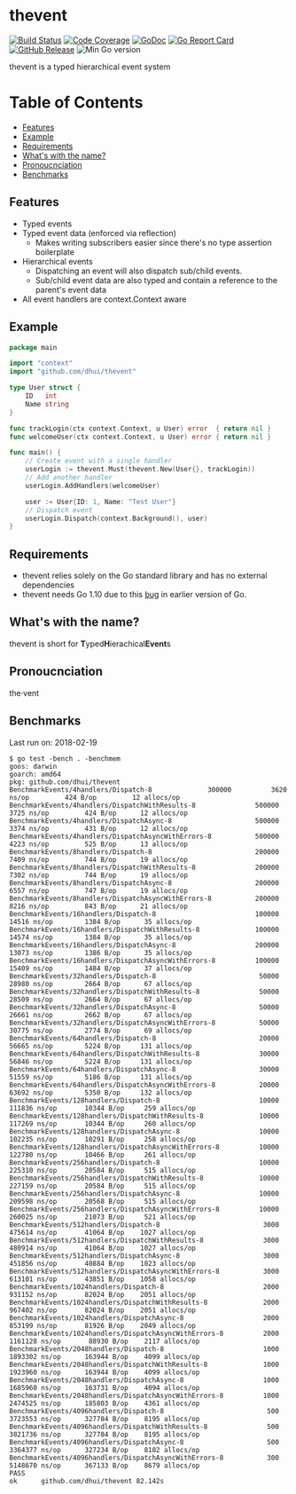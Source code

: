 # thevent
[![Build Status](https://img.shields.io/travis/dhui/thevent/master.svg)](https://travis-ci.org/dhui/thevent) [![Code Coverage](https://img.shields.io/codecov/c/github/dhui/thevent.svg)](https://codecov.io/gh/dhui/thevent) [![GoDoc](https://godoc.org/github.com/dhui/thevent?status.svg)](https://godoc.org/github.com/dhui/thevent) [![Go Report Card](https://goreportcard.com/badge/github.com/dhui/thevent)](https://goreportcard.com/report/github.com/dhui/thevent) [![GitHub Release](https://img.shields.io/github/release/dhui/thevent/all.svg)](https://github.com/dhui/thevent/releases)
![Min Go version](https://img.shields.io/badge/Go-1.10%2B-brightgreen.svg)

thevent is a typed hierarchical event system

# Table of Contents
<!-- TOC depthFrom:2 -->

- [Features](#features)
- [Example](#example)
- [Requirements](#requirements)
- [What's with the name?](#whats-with-the-name)
- [Pronoucnciation](#pronoucnciation)
- [Benchmarks](#benchmarks)

<!-- /TOC -->

## Features
* Typed events
* Typed event data (enforced via reflection)
    * Makes writing subscribers easier since there's no type assertion boilerplate
* Hierarchical events
    * Dispatching an event will also dispatch sub/child events.
    * Sub/child event data are also typed and contain a reference to the parent's event data
* All event handlers are context.Context aware

## Example
```go
package main

import "context"
import "github.com/dhui/thevent"

type User struct {
    ID   int
    Name string
}

func trackLogin(ctx context.Context, u User) error  { return nil }
func welcomeUser(ctx context.Context, u User) error { return nil }

func main() {
    // Create event with a single handler
    userLogin := thevent.Must(thevent.New(User{}, trackLogin))
    // Add another handler
    userLogin.AddHandlers(welcomeUser)

    user := User{ID: 1, Name: "Test User"}
    // Dispatch event
    userLogin.Dispatch(context.Background(), user)
}
```

## Requirements
* thevent relies solely on the Go standard library and has no external dependencies
* thevent needs Go 1.10 due to this [bug](https://github.com/golang/go/issues/21122) in earlier version of Go.

## What's with the name?
thevent is short for **T**yped**H**ierachical**Event**s

## Pronoucnciation
the·vent

## Benchmarks
Last run on: 2018-02-19
```shell
$ go test -bench . -benchmem
goos: darwin
goarch: amd64
pkg: github.com/dhui/thevent
BenchmarkEvents/4handlers/Dispatch-8         	  300000	      3620 ns/op	     424 B/op	      12 allocs/op
BenchmarkEvents/4handlers/DispatchWithResults-8         	  500000	      3725 ns/op	     424 B/op      12 allocs/op
BenchmarkEvents/4handlers/DispatchAsync-8               	  500000	      3374 ns/op	     431 B/op      12 allocs/op
BenchmarkEvents/4handlers/DispatchAsyncWithErrors-8     	  500000	      4223 ns/op	     525 B/op      13 allocs/op
BenchmarkEvents/8handlers/Dispatch-8                    	  200000	      7409 ns/op	     744 B/op      19 allocs/op
BenchmarkEvents/8handlers/DispatchWithResults-8         	  200000	      7302 ns/op	     744 B/op      19 allocs/op
BenchmarkEvents/8handlers/DispatchAsync-8               	  200000	      6557 ns/op	     747 B/op      19 allocs/op
BenchmarkEvents/8handlers/DispatchAsyncWithErrors-8     	  200000	      8216 ns/op	     843 B/op      21 allocs/op
BenchmarkEvents/16handlers/Dispatch-8                   	  100000	     14516 ns/op	    1384 B/op      35 allocs/op
BenchmarkEvents/16handlers/DispatchWithResults-8        	  100000	     14574 ns/op	    1384 B/op      35 allocs/op
BenchmarkEvents/16handlers/DispatchAsync-8              	  200000	     13073 ns/op	    1386 B/op      35 allocs/op
BenchmarkEvents/16handlers/DispatchAsyncWithErrors-8    	  100000	     15409 ns/op	    1484 B/op      37 allocs/op
BenchmarkEvents/32handlers/Dispatch-8                   	   50000	     28980 ns/op	    2664 B/op      67 allocs/op
BenchmarkEvents/32handlers/DispatchWithResults-8        	   50000	     28509 ns/op	    2664 B/op      67 allocs/op
BenchmarkEvents/32handlers/DispatchAsync-8              	   50000	     26661 ns/op	    2662 B/op      67 allocs/op
BenchmarkEvents/32handlers/DispatchAsyncWithErrors-8    	   50000	     30775 ns/op	    2774 B/op      69 allocs/op
BenchmarkEvents/64handlers/Dispatch-8                   	   20000	     56665 ns/op	    5224 B/op     131 allocs/op
BenchmarkEvents/64handlers/DispatchWithResults-8        	   30000	     56846 ns/op	    5224 B/op     131 allocs/op
BenchmarkEvents/64handlers/DispatchAsync-8              	   30000	     51559 ns/op	    5186 B/op     131 allocs/op
BenchmarkEvents/64handlers/DispatchAsyncWithErrors-8    	   20000	     63692 ns/op	    5350 B/op     132 allocs/op
BenchmarkEvents/128handlers/Dispatch-8                  	   10000	    111836 ns/op	   10344 B/op     259 allocs/op
BenchmarkEvents/128handlers/DispatchWithResults-8       	   10000	    117269 ns/op	   10344 B/op     260 allocs/op
BenchmarkEvents/128handlers/DispatchAsync-8             	   10000	    102235 ns/op	   10291 B/op     258 allocs/op
BenchmarkEvents/128handlers/DispatchAsyncWithErrors-8   	   10000	    122780 ns/op	   10466 B/op     261 allocs/op
BenchmarkEvents/256handlers/Dispatch-8                  	   10000	    225310 ns/op	   20584 B/op     515 allocs/op
BenchmarkEvents/256handlers/DispatchWithResults-8       	   10000	    227159 ns/op	   20584 B/op     515 allocs/op
BenchmarkEvents/256handlers/DispatchAsync-8             	   10000	    209598 ns/op	   20568 B/op     515 allocs/op
BenchmarkEvents/256handlers/DispatchAsyncWithErrors-8   	   10000	    260025 ns/op	   21073 B/op     521 allocs/op
BenchmarkEvents/512handlers/Dispatch-8                  	    3000	    475614 ns/op	   41064 B/op    1027 allocs/op
BenchmarkEvents/512handlers/DispatchWithResults-8       	    3000	    480914 ns/op	   41064 B/op    1027 allocs/op
BenchmarkEvents/512handlers/DispatchAsync-8             	    3000	    451856 ns/op	   40884 B/op    1023 allocs/op
BenchmarkEvents/512handlers/DispatchAsyncWithErrors-8   	    3000	    613101 ns/op	   43851 B/op    1058 allocs/op
BenchmarkEvents/1024handlers/Dispatch-8                 	    2000	    931152 ns/op	   82024 B/op    2051 allocs/op
BenchmarkEvents/1024handlers/DispatchWithResults-8      	    2000	    967402 ns/op	   82024 B/op    2051 allocs/op
BenchmarkEvents/1024handlers/DispatchAsync-8            	    2000	    853199 ns/op	   81926 B/op    2049 allocs/op
BenchmarkEvents/1024handlers/DispatchAsyncWithErrors-8  	    2000	   1161128 ns/op	   88930 B/op    2117 allocs/op
BenchmarkEvents/2048handlers/Dispatch-8                 	    1000	   1893302 ns/op	  163944 B/op    4099 allocs/op
BenchmarkEvents/2048handlers/DispatchWithResults-8      	    1000	   1923960 ns/op	  163944 B/op    4099 allocs/op
BenchmarkEvents/2048handlers/DispatchAsync-8            	    1000	   1685960 ns/op	  163731 B/op    4094 allocs/op
BenchmarkEvents/2048handlers/DispatchAsyncWithErrors-8  	    1000	   2474525 ns/op	  185803 B/op    4361 allocs/op
BenchmarkEvents/4096handlers/Dispatch-8                 	     500	   3723553 ns/op	  327784 B/op    8195 allocs/op
BenchmarkEvents/4096handlers/DispatchWithResults-8      	     500	   3821736 ns/op	  327784 B/op    8195 allocs/op
BenchmarkEvents/4096handlers/DispatchAsync-8            	     500	   3364377 ns/op	  327234 B/op    8182 allocs/op
BenchmarkEvents/4096handlers/DispatchAsyncWithErrors-8  	     300	   5148670 ns/op	  367133 B/op    8679 allocs/op
PASS
ok  	github.com/dhui/thevent	82.142s
```